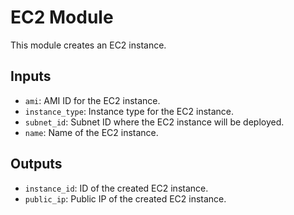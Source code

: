 # EC2 Module

This module creates an EC2 instance.

## Inputs

- `ami`: AMI ID for the EC2 instance.
- `instance_type`: Instance type for the EC2 instance.
- `subnet_id`: Subnet ID where the EC2 instance will be deployed.
- `name`: Name of the EC2 instance.

## Outputs

- `instance_id`: ID of the created EC2 instance.
- `public_ip`: Public IP of the created EC2 instance.

